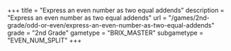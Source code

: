 +++
title = "Express an even number as two equal addends"
description = "Express an even number as two equal addends"
url = "/games/2nd-grade/odd-or-even/express-an-even-number-as-two-equal-addends"
grade = "2nd Grade"
gametype = "BRIX_MASTER"
subgametype = "EVEN_NUM_SPLIT"
+++